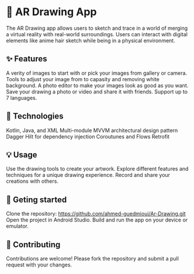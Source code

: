 # 🎨 AR Drawing App

The AR Drawing app allows users to sketch and trace in a world of merging a virtual reality with real-world surroundings. Users can interact with digital elements like anime hair sketch while being in a physical environment.


## ✨ Features

A verity of images to start with or pick your images from gallery or camera.
Tools to adjust your image from to capasity and removing white background.
A photo editor to make your images look as good as you want.
Save your drawing a photo or video and share it with friends.
Support up to 7 languages.

## 🚀 Technologies

Kotlin, Java, and XML
Multi-module
MVVM architectural design pattern
Dagger Hilt for dependency injection
Coroutunes and Flows
Retrofit

## 💡 Usage

Use the drawing tools to create your artwork.
Explore different features and techniques for a unique drawing experience.
Record and share your creations with others.

## 📲 Geting started

Clone the repository: https://github.com/ahmed-guedmioui/Ar-Drawing.git
Open the project in Android Studio.
Build and run the app on your device or emulator.

## 🤝  Contributing

Contributions are welcome! Please fork the repository and submit a pull request with your changes.

